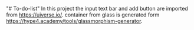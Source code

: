 "# To-do-list" 
In this project the input text bar and add button are imported from https://uiverse.io/.
container from glass is generated form https://hype4.academy/tools/glassmorphism-generator.
